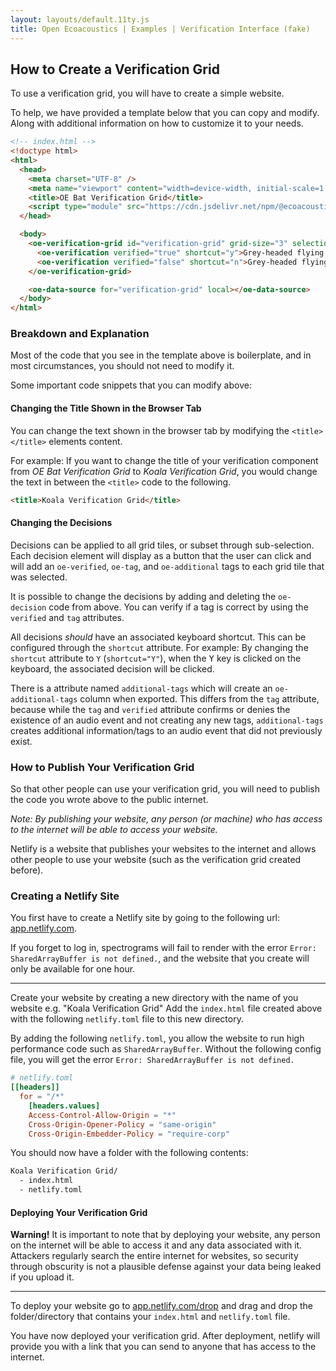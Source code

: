 ```yaml
---
layout: layouts/default.11ty.js
title: Open Ecoacoustics | Examples | Verification Interface (fake)
---
```


## How to Create a Verification Grid

To use a verification grid, you will have to create a simple website.

To help, we have provided a template below that you can copy and modify.
Along with additional information on how to customize it to your needs.

```html
<!-- index.html -->
<!doctype html>
<html>
  <head>
    <meta charset="UTF-8" />
    <meta name="viewport" content="width=device-width, initial-scale=1.0" />
    <title>OE Bat Verification Grid</title>
    <script type="module" src="https://cdn.jsdelivr.net/npm/@ecoacoustics/web-components/dist/components.js"></script>
  </head>

  <body>
    <oe-verification-grid id="verification-grid" grid-size="3" selection-behavior="desktop">
      <oe-verification verified="true" shortcut="y">Grey-headed flying fox</oe-verification>
      <oe-verification verified="false" shortcut="n">Grey-headed flying fox</oe-verification>
    </oe-verification-grid>

    <oe-data-source for="verification-grid" local></oe-data-source>
  </body>
</html>
```

### Breakdown and Explanation

Most of the code that you see in the template above is boilerplate, and in most
circumstances, you should not need to modify it.

Some important code snippets that you can modify above:

#### Changing the Title Shown in the Browser Tab

You can change the text shown in the browser tab by modifying the `<title></title>`
elements content.

For example: If you want to change the title of your verification component from
_OE Bat Verification Grid_ to _Koala Verification Grid_, you would change the
text in between the `<title>` code to the following.

```html
<title>Koala Verification Grid</title>
```

#### Changing the Decisions

Decisions can be applied to all grid tiles, or subset through sub-selection.
Each decision element will display as a button that the user can click and will
add an `oe-verified`, `oe-tag`, and `oe-additional` tags to each grid tile that
was selected.

It is possible to change the decisions by adding and deleting the `oe-decision`
code from above.
You can verify if a tag is correct by using the `verified` and `tag` attributes.

All decisions _should_ have an associated keyboard shortcut.
This can be configured through the `shortcut` attribute.
For example: By changing the `shortcut` attribute to `Y` (`shortcut="Y"`), when
the <kbd>Y</kbd> key is clicked on the keyboard, the associated decision will be
clicked.

There is a attribute named `additional-tags` which will create an
`oe-additional-tags` column when exported.
This differs from the `tag` attribute, because while the `tag` and `verified`
attribute confirms or denies the existence of an audio event and not creating
any new tags, `additional-tags` creates additional information/tags to an audio
event that did not previously exist.

### How to Publish Your Verification Grid

So that other people can use your verification grid, you will need to publish the
code you wrote above to the public internet.

_Note: By publishing your website, any person (or machine) who has access to the
internet will be able to access your website._

Netlify is a website that publishes your websites to the internet and allows other
people to use your website (such as the verification grid created before).

### Creating a Netlify Site

You first have to create a Netlify site by going to the following url:
[app.netlify.com](https://app.netlify.com/).

If you forget to log in, spectrograms will fail to render with the error
`Error: SharedArrayBuffer is not defined.`, and the website that you create
will only be available for one hour.

---

Create your website by creating a new directory with the name of you website
e.g. "Koala Verification Grid"
Add the `index.html` file created above with the following `netlify.toml` file
to this new directory.

By adding the following `netlify.toml`, you allow the website to run high
performance code such as `SharedArrayBuffer`.
Without the following config file, you will get the error
`Error: SharedArrayBuffer is not defined.`

```toml
# netlify.toml
[[headers]]
  for = "/*"
    [headers.values]
    Access-Control-Allow-Origin = "*"
    Cross-Origin-Opener-Policy = "same-origin"
    Cross-Origin-Embedder-Policy = "require-corp"
```

You should now have a folder with the following contents:

```txt
Koala Verification Grid/
  - index.html
  - netlify.toml
```

#### Deploying Your Verification Grid

**Warning!**
It is important to note that by deploying your website, any person on the
internet will be able to access it and any data associated with it.
Attackers regularly search the entire internet for websites, so security through
obscurity is not a plausible defense against your data being leaked if you
upload it.

---

To deploy your website go to
[app.netlify.com/drop](https://app.netlify.com/drop)
and drag and drop the folder/directory that contains your `index.html` and
`netlify.toml` file.

You have now deployed your verification grid.
After deployment, netlify will provide you with a link that you can send to
anyone that has access to the internet.
